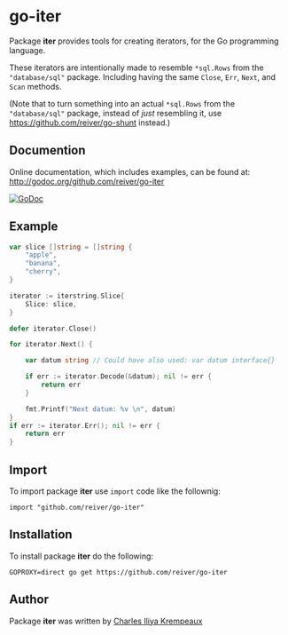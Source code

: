 # go-iter

Package **iter** provides tools for creating iterators, for the Go programming language.

These iterators are intentionally made to resemble `*sql.Rows` from the `"database/sql"` package.
Including having the same `Close`, `Err`, `Next`, and `Scan` methods.

(Note that to turn something into an actual `*sql.Rows` from the `"database/sql"` package,
instead of _just_ resembling it, use https://github.com/reiver/go-shunt instead.)


## Documention

Online documentation, which includes examples, can be found at: http://godoc.org/github.com/reiver/go-iter

[![GoDoc](https://godoc.org/github.com/reiver/go-iter?status.svg)](https://godoc.org/github.com/reiver/go-iter)


## Example

```go
var slice []string = []string {
	"apple",
	"banana",
	"cherry",
}

iterator := iterstring.Slice{
	Slice: slice,
}

defer iterator.Close()

for iterator.Next() {

	var datum string // Could have also used: var datum interface{}

	if err := iterator.Decode(&datum); nil != err {
		return err
	}

	fmt.Printf("Next datum: %v \n", datum)
}
if err := iterator.Err(); nil != err {
	return err
}
```

## Import

To import package **iter** use `import` code like the follownig:
```
import "github.com/reiver/go-iter"
```

## Installation

To install package **iter** do the following:
```
GOPROXY=direct go get https://github.com/reiver/go-iter
```

## Author

Package **iter** was written by [Charles Iliya Krempeaux](http://reiver.link)
